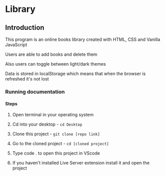 # Library

## Introduction

This program is an online books library created with HTML, CSS and Vanilla JavaScript

Users are able to add books and delete them

Also users can toggle between light/dark themes

Data is stored in localStorage which means that when the browser is refreshed it's not lost

### Running documentation

#### Steps

1) Open terminal in your operating system

2) Cd into your desktop - `cd Desktop`

3) Clone this project - `git clone [repo link]`

4) Go to the cloned project - `cd [cloned project]`

5) Type code . to open this project in VScode

6) If you haven't installed Live Server extension install it and open the project
